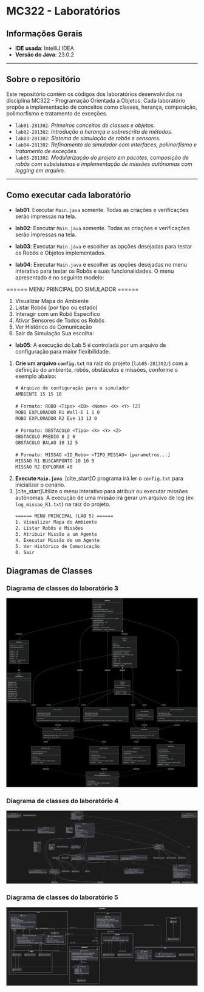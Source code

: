 # MC322 - Laboratórios

## Informações Gerais

- **IDE usada**: IntelliJ IDEA
- **Versão do Java**: 23.0.2

---

## Sobre o repositório

Este repositório contém os códigos dos laboratórios desenvolvidos na disciplina MC322 - Programação Orientada a Objetos.
Cada laboratório propõe a implementação de conceitos como classes, herança, composição, polimorfismo e tratamento de exceções.

- `lab01-281302`: *Primeiros conceitos de classes e objetos.*
- `lab02-281302`: *Introdução a herança e sobrescrita de métodos.*
- `lab03-281302`: *Sistema de simulação de robôs e sensores.*
- `lab04-281302`: *Refinamento do simulador com interfaces, polimorfismo e tratamento de exceções.* 
- `lab05-281302`: *Modularização do projeto em pacotes, composição de robôs com subsistemas e implementação de missões autônomas com logging em arquivo.* 

---

## Como executar cada laboratório

- **lab01**: Executar `Main.java` somente. Todas as criações e verificações serão impressas na tela.

- **lab02**: Executar `Main.java` somente. Todas as criações e verificações serão impressas na tela.

- **lab03**: Executar `Main.java` e escolher as opções desejadas para testar os Robôs e Objetos implementados.

- **lab04**: Executar `Main.java` e escolher as opções desejadas no menu interativo para testar os Robôs e suas funcionalidades. O menu apresentado é no seguinte modelo:

====== MENU PRINCIPAL DO SIMULADOR ======

1. Visualizar Mapa do Ambiente
2. Listar Robôs (por tipo ou estado)
3. Interagir com um Robô Específico
4. Ativar Sensores de Todos os Robôs
5. Ver Histórico de Comunicação
0. Sair da Simulação
Sua escolha:


- **lab05**: A execução do Lab 5 é controlada por um arquivo de configuração para maior flexibilidade.
1.  **Crie um arquivo `config.txt`** na raiz do projeto (`lab05-281302/`) com a definição do ambiente, robôs, obstáculos e missões, conforme o exemplo abaixo:
    ```
    # Arquivo de configuração para o simulador
    AMBIENTE 15 15 10

    # Formato: ROBO <Tipo> <ID> <Nome> <X> <Y> [Z]
    ROBO EXPLORADOR R1 Wall-E 1 1 0
    ROBO EXPLORADOR R2 Eve 13 13 0

    # Formato: OBSTACULO <Tipo> <X> <Y> <Z>
    OBSTACULO PREDIO 8 2 0
    OBSTACULO BALAO 10 12 5

    # Formato: MISSAO <ID_Robo> <TIPO_MISSAO> [parametros...]
    MISSAO R1 BUSCARPONTO 10 10 0
    MISSAO R2 EXPLORAR 40
    ```
2.  **Execute `Main.java`**. [cite_start]O programa irá ler o `config.txt` para inicializar o cenário.
3.  [cite_start]Utilize o menu interativo para atribuir ou executar missões autônomas. A execução de uma missão irá gerar um arquivo de log (ex: `log_missao_R1.txt`) na raiz do projeto. 
    ```
    ====== MENU PRINCIPAL (LAB 5) ======
    1. Visualizar Mapa do Ambiente
    2. Listar Robôs e Missões
    3. Atribuir Missão a um Agente
    4. Executar Missão de um Agente
    5. Ver Histórico de Comunicação
    0. Sair
    ```

## Diagramas de Classes

### Diagrama de classes do laboratório 3

![Diagrama Laboratório 3](resources/diagrama.png)

### Diagrama de classes do laboratório 4

![Diagrama Laboratório 4](resources/diagrama4.png)

### Diagrama de classes do laboratório 5

![Diagrama Laboratório 5](resources/diagrama5.png)



